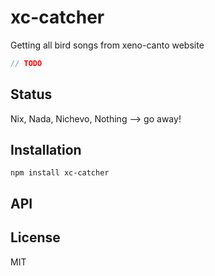 # xc-catcher

Getting all bird songs from xeno-canto website

```js
// TODO
```

## Status

Nix, Nada, Nichevo, Nothing --> go away!
## Installation

    npm install xc-catcher

## API


## License

MIT
